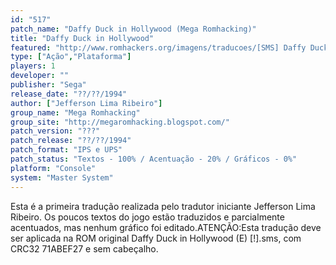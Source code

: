 ```yaml
---
id: "517"
patch_name: "Daffy Duck in Hollywood (Mega Romhacking)"
title: "Daffy Duck in Hollywood"
featured: "http://www.romhackers.org/imagens/traducoes/[SMS] Daffy Duck in Hollywood - Mega Romhacking - 1.png"
type: ["Ação","Plataforma"]
players: 1
developer: ""
publisher: "Sega"
release_date: "??/??/1994"
author: ["Jefferson Lima Ribeiro"]
group_name: "Mega Romhacking"
group_site: "http://megaromhacking.blogspot.com/"
patch_version: "???"
patch_release: "??/??/1994"
patch_format: "IPS e UPS"
patch_status: "Textos - 100% / Acentuação - 20% / Gráficos - 0%"
platform: "Console"
system: "Master System"
---
```


Esta é a primeira tradução realizada pelo tradutor iniciante Jefferson Lima Ribeiro. Os poucos textos do jogo estão traduzidos e parcialmente acentuados, mas nenhum gráfico foi editado.ATENÇÃO:Esta tradução deve ser aplicada na ROM original Daffy Duck in Hollywood (E) [!].sms, com CRC32 71ABEF27 e sem cabeçalho.
